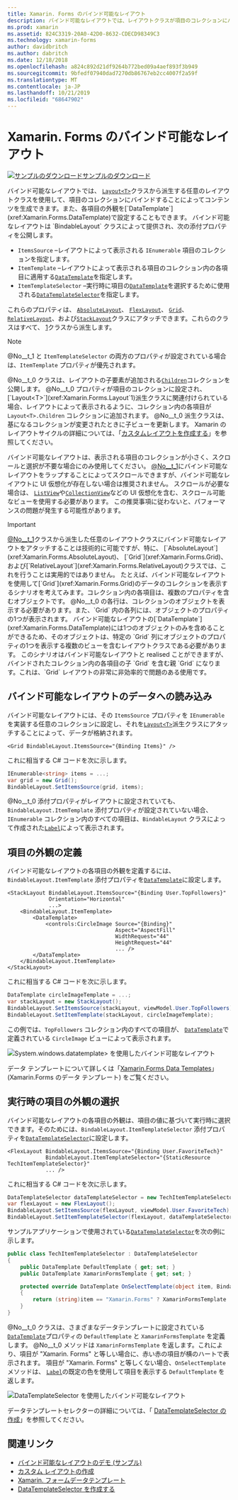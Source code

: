 ```yaml
---
title: Xamarin. Forms のバインド可能なレイアウト
description: バインド可能なレイアウトでは、レイアウトクラスが項目のコレクションにバインドすることによってコンテンツを生成できます。また、各項目の外観を System.windows.datatemplate> で設定することもできます。
ms.prod: xamarin
ms.assetid: 824C3319-20A0-42D0-8632-CDECD98349C3
ms.technology: xamarin-forms
author: davidbritch
ms.author: dabritch
ms.date: 12/18/2018
ms.openlocfilehash: a824c892d21df9264b772bed09a4aef893f3b949
ms.sourcegitcommit: 9bfedf07940dad7270db86767eb2cc4007f2a59f
ms.translationtype: MT
ms.contentlocale: ja-JP
ms.lasthandoff: 10/21/2019
ms.locfileid: "68647902"
---
```

# <a name="bindable-layouts-in-xamarinforms"></a>Xamarin. Forms のバインド可能なレイアウト

[![サンプルのダウンロード](~/media/shared/download.png)サンプルのダウンロード](https://docs.microsoft.com/samples/xamarin/xamarin-forms-samples/userinterface-bindablelayouts)

バインド可能なレイアウトでは、 [`Layout<T>`](xref:Xamarin.Forms.Layout`1)クラスから派生する任意のレイアウトクラスを使用して、項目のコレクションにバインドすることによってコンテンツを生成できます。また、各項目の外観を[`DataTemplate`](xref:Xamarin.Forms.DataTemplate)で設定することもできます。 バインド可能なレイアウトは `BindableLayout` クラスによって提供され、次の添付プロパティを公開します。

- `ItemsSource` –レイアウトによって表示される `IEnumerable` 項目のコレクションを指定します。
- `ItemTemplate` –レイアウトによって表示される項目のコレクション内の各項目に適用する[`DataTemplate`](xref:Xamarin.Forms.DataTemplate)を指定します。
- `ItemTemplateSelector` –実行時に項目の[`DataTemplate`](xref:Xamarin.Forms.DataTemplate)を選択するために使用される[`DataTemplateSelector`](xref:Xamarin.Forms.DataTemplateSelector)を指定します。

これらのプロパティは、 [`AbsoluteLayout`](xref:Xamarin.Forms.AbsoluteLayout)、 [`FlexLayout`](xref:Xamarin.Forms.FlexLayout)、 [`Grid`](xref:Xamarin.Forms.Grid)、 [`RelativeLayout`](xref:Xamarin.Forms.RelativeLayout)、および[`StackLayout`](xref:Xamarin.Forms.StackLayout)クラスにアタッチできます。これらのクラスはすべて、 [1](xref:Xamarin.Forms.Layout`1)クラスから派生します。

> [!NOTE]
> @No__t_1 と `ItemTemplateSelector` の両方のプロパティが設定されている場合は、`ItemTemplate` プロパティが優先されます。

@No__t_0 クラスは、レイアウトの子要素が追加される[`Children`](xref:Xamarin.Forms.Layout`1.Children)コレクションを公開します。 @No__t_0 プロパティが項目のコレクションに設定され、 [`Layout<T>`](xref:Xamarin.Forms.Layout`1)派生クラスに関連付けられている場合、レイアウトによって表示されるように、コレクション内の各項目が `Layout<T>.Children` コレクションに追加されます。 @No__t_0 派生クラスは、基になるコレクションが変更されたときに子ビューを更新します。 Xamarin のレイアウトサイクルの詳細については、「[カスタムレイアウトを作成する](~/xamarin-forms/user-interface/layouts/custom.md)」を参照してください。

バインド可能なレイアウトは、表示される項目のコレクションが小さく、スクロールと選択が不要な場合にのみ使用してください。 [@No__t_1](xref:Xamarin.Forms.ScrollView)にバインド可能なレイアウトをラップすることによってスクロールできますが、バインド可能なレイアウトに UI 仮想化が存在しない場合は推奨されません。 スクロールが必要な場合は、 [`ListView`](xref:Xamarin.Forms.ListView)や[`CollectionView`](xref:Xamarin.Forms.CollectionView)などの UI 仮想化を含む、スクロール可能なビューを使用する必要があります。 この推奨事項に従わないと、パフォーマンスの問題が発生する可能性があります。

> [!IMPORTANT]
>[@No__t_1](xref:Xamarin.Forms.Layout`1)クラスから派生した任意のレイアウトクラスにバインド可能なレイアウトをアタッチすることは技術的に可能ですが、特に、 [`AbsoluteLayout`](xref:Xamarin.Forms.AbsoluteLayout)、 [`Grid`](xref:Xamarin.Forms.Grid)、および[`RelativeLayout`](xref:Xamarin.Forms.RelativeLayout)クラスでは、これを行うことは実用的ではありません。 たとえば、バインド可能なレイアウトを使用して[`Grid`](xref:Xamarin.Forms.Grid)のデータのコレクションを表示するシナリオを考えてみます。コレクション内の各項目は、複数のプロパティを含むオブジェクトです。 @No__t_0 の各行は、コレクションのオブジェクトを表示する必要があります。また、`Grid` 内の各列には、オブジェクトのプロパティの1つが表示されます。 バインド可能なレイアウトの[`DataTemplate`](xref:Xamarin.Forms.DataTemplate)には1つのオブジェクトのみを含めることができるため、そのオブジェクトは、特定の `Grid` 列にオブジェクトのプロパティの1つを表示する複数のビューを含むレイアウトクラスである必要があります。 このシナリオはバインド可能なレイアウトと realised ことができますが、バインドされたコレクション内の各項目の子 `Grid` を含む親 `Grid` になります。これは、`Grid` レイアウトの非常に非効率的で問題のある使用です。

## <a name="populating-a-bindable-layout-with-data"></a>バインド可能なレイアウトのデータへの読み込み

バインド可能なレイアウトには、その `ItemsSource` プロパティを `IEnumerable` を実装する任意のコレクションに設定し、それを[`Layout<T>`](xref:Xamarin.Forms.Layout`1)派生クラスにアタッチすることによって、データが格納されます。

```xaml
<Grid BindableLayout.ItemsSource="{Binding Items}" />
```

これに相当する C# コードを次に示します。

```csharp
IEnumerable<string> items = ...;
var grid = new Grid();
BindableLayout.SetItemsSource(grid, items);
```

@No__t_0 添付プロパティがレイアウトに設定されていても、`BindableLayout.ItemTemplate` 添付プロパティが設定されていない場合、`IEnumerable` コレクション内のすべての項目は、`BindableLayout` クラスによって作成された[`Label`](xref:Xamarin.Forms.Label)によって表示されます。

## <a name="defining-item-appearance"></a>項目の外観の定義

バインド可能なレイアウトの各項目の外観を定義するには、`BindableLayout.ItemTemplate` 添付プロパティを[`DataTemplate`](xref:Xamarin.Forms.DataTemplate)に設定します。

```xaml
<StackLayout BindableLayout.ItemsSource="{Binding User.TopFollowers}"
             Orientation="Horizontal"
             ...>
    <BindableLayout.ItemTemplate>
        <DataTemplate>
            <controls:CircleImage Source="{Binding}"
                                  Aspect="AspectFill"
                                  WidthRequest="44"
                                  HeightRequest="44"
                                  ... />
        </DataTemplate>
    </BindableLayout.ItemTemplate>
</StackLayout>
```

これに相当する C# コードを次に示します。

```csharp
DataTemplate circleImageTemplate = ...;
var stackLayout = new StackLayout();
BindableLayout.SetItemsSource(stackLayout, viewModel.User.TopFollowers);
BindableLayout.SetItemTemplate(stackLayout, circleImageTemplate);
```

この例では、`TopFollowers` コレクション内のすべての項目が、 [`DataTemplate`](xref:Xamarin.Forms.DataTemplate)で定義されている `CircleImage` ビューによって表示されます。

![System.windows.datatemplate> を使用したバインド可能なレイアウト](bindable-layouts-images/top-followers.png "データテンプレートを使用したバインド可能なレイアウト")

データ テンプレートについて詳しくは「[Xamarin.Forms Data Templates](~/xamarin-forms/app-fundamentals/templates/data-templates/index.md)」(Xamarin.Forms のデータ テンプレート) をご覧ください。

## <a name="choosing-item-appearance-at-runtime"></a>実行時の項目の外観の選択

バインド可能なレイアウトの各項目の外観は、項目の値に基づいて実行時に選択できます。そのためには、`BindableLayout.ItemTemplateSelector` 添付プロパティを[`DataTemplateSelector`](xref:Xamarin.Forms.DataTemplateSelector)に設定します。

```xaml
<FlexLayout BindableLayout.ItemsSource="{Binding User.FavoriteTech}"
            BindableLayout.ItemTemplateSelector="{StaticResource TechItemTemplateSelector}"
            ... />
```

これに相当する C# コードを次に示します。

```csharp
DataTemplateSelector dataTemplateSelector = new TechItemTemplateSelector { ... };
var flexLayout = new FlexLayout();
BindableLayout.SetItemsSource(flexLayout, viewModel.User.FavoriteTech);
BindableLayout.SetItemTemplateSelector(flexLayout, dataTemplateSelector);
```

サンプルアプリケーションで使用されている[`DataTemplateSelector`](xref:Xamarin.Forms.DataTemplateSelector)を次の例に示します。

```csharp
public class TechItemTemplateSelector : DataTemplateSelector
{
    public DataTemplate DefaultTemplate { get; set; }
    public DataTemplate XamarinFormsTemplate { get; set; }

    protected override DataTemplate OnSelectTemplate(object item, BindableObject container)
    {
        return (string)item == "Xamarin.Forms" ? XamarinFormsTemplate : DefaultTemplate;
    }
}
```

@No__t_0 クラスは、さまざまなデータテンプレートに設定されている[`DataTemplate`](xref:Xamarin.Forms.DataTemplate)プロパティの `DefaultTemplate` と `XamarinFormsTemplate` を定義します。 @No__t_0 メソッドは `XamarinFormsTemplate` を返します。これにより、項目が "Xamarin. Forms" と等しい場合に、赤い赤の項目が横のハートで表示されます。 項目が "Xamarin. Forms" と等しくない場合、`OnSelectTemplate` メソッドは、 [`Label`](xref:Xamarin.Forms.Label)の既定の色を使用して項目を表示する `DefaultTemplate` を返します。

![DataTemplateSelector を使用したバインド可能なレイアウト](bindable-layouts-images/favorite-tech.png "データテンプレートセレクターを使用したバインド可能なレイアウト")

データテンプレートセレクターの詳細については、「 [DataTemplateSelector の作成](~/xamarin-forms/app-fundamentals/templates/data-templates/selector.md)」を参照してください。

## <a name="related-links"></a>関連リンク

- [バインド可能なレイアウトのデモ (サンプル)](https://docs.microsoft.com/samples/xamarin/xamarin-forms-samples/userinterface-bindablelayouts)
- [カスタム レイアウトの作成](~/xamarin-forms/user-interface/layouts/custom.md)
- [Xamarin. フォームデータテンプレート](~/xamarin-forms/app-fundamentals/templates/data-templates/index.md)
- [DataTemplateSelector を作成する](~/xamarin-forms/app-fundamentals/templates/data-templates/selector.md)
